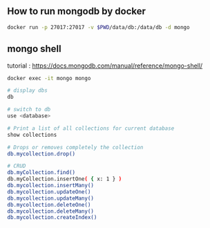 ## How to run mongodb by docker

```sh
docker run -p 27017:27017 -v $PWD/data/db:/data/db -d mongo
```

## mongo shell

tutorial : https://docs.mongodb.com/manual/reference/mongo-shell/

```sh
docker exec -it mongo mongo
```

```sh
# display dbs
db

# switch to db
use <database>

# Print a list of all collections for current database
show collections

# Drops or removes completely the collection
db.mycollection.drop()

# CRUD
db.myCollection.find()
db.myCollection.insertOne( { x: 1 } )
db.mycollection.insertMany()
db.mycollection.updateOne()
db.mycollection.updateMany()
db.mycollection.deleteOne()
db.mycollection.deleteMany()
db.mycollection.createIndex()
```